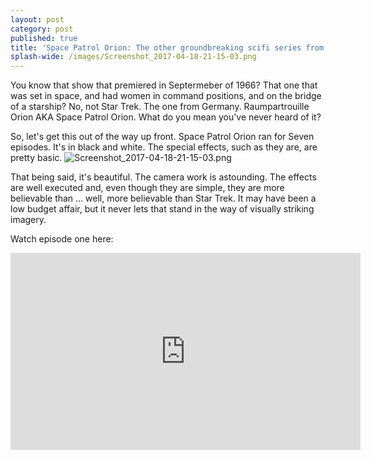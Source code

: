 ```yaml
---
layout: post
category: post
published: true
title: 'Space Patrol Orion: The other groundbreaking scifi series from 1966'
splash-wide: /images/Screenshot_2017-04-18-21-15-03.png
---
```

You know that show that premiered in Septermeber of 1966? That one that was set in space, and had women in command positions, and on the bridge of a starship? No, not Star Trek. The one from Germany. Raumpartrouille Orion AKA Space Patrol Orion. What do you mean you've never heard of it?

So, let's get this out of the way up front. Space Patrol Orion ran for Seven episodes. It's in black and white. The special effects, such as they are, are pretty basic. 
![Screenshot_2017-04-18-21-15-03.png]({{site.baseurl}}/images/Screenshot_2017-04-18-21-15-03.png)


That being said, it's beautiful. The camera work is astounding. The effects are well executed and, even though they are simple, they are more believable than ... well, more believable than Star Trek. It may have been a low budget affair, but it never lets that stand in the way of visually striking imagery. 

Watch episode one here:

<iframe width="560" height="315" src="https://www.youtube.com/embed/vJI4J92Btis" frameborder="0" allowfullscreen></iframe>


